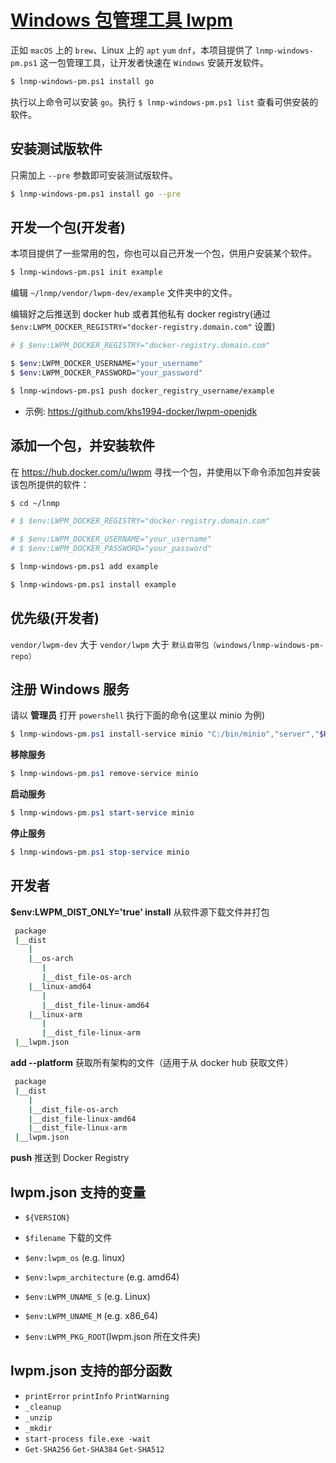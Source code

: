 # [Windows 包管理工具 lwpm](https://github.com/khs1994-docker?utf8=✓&q=lwpm&type=&language=)

正如 `macOS` 上的 `brew`、Linux 上的 `apt` `yum` `dnf`，本项目提供了 `lnmp-windows-pm.ps1` 这一包管理工具，让开发者快速在 `Windows` 安装开发软件。

```bash
$ lnmp-windows-pm.ps1 install go
```

执行以上命令可以安装 `go`。执行 `$ lnmp-windows-pm.ps1 list` 查看可供安装的软件。

## 安装测试版软件

只需加上 `--pre` 参数即可安装测试版软件。

```bash
$ lnmp-windows-pm.ps1 install go --pre
```

## 开发一个包(开发者)

本项目提供了一些常用的包，你也可以自己开发一个包，供用户安装某个软件。

```bash
$ lnmp-windows-pm.ps1 init example
```

编辑 `~/lnmp/vendor/lwpm-dev/example` 文件夹中的文件。

编辑好之后推送到 docker hub 或者其他私有 docker registry(通过 `$env:LWPM_DOCKER_REGISTRY="docker-registry.domain.com"` 设置)

```bash
# $ $env:LWPM_DOCKER_REGISTRY="docker-registry.domain.com"

$ $env:LWPM_DOCKER_USERNAME="your_username"
$ $env:LWPM_DOCKER_PASSWORD="your_password"

$ lnmp-windows-pm.ps1 push docker_registry_username/example
```

* 示例: https://github.com/khs1994-docker/lwpm-openjdk

## 添加一个包，并安装软件

在 https://hub.docker.com/u/lwpm 寻找一个包，并使用以下命令添加包并安装该包所提供的软件：

```bash
$ cd ~/lnmp

# $ $env:LWPM_DOCKER_REGISTRY="docker-registry.domain.com"

# $ $env:LWPM_DOCKER_USERNAME="your_username"
# $ $env:LWPM_DOCKER_PASSWORD="your_password"

$ lnmp-windows-pm.ps1 add example

$ lnmp-windows-pm.ps1 install example
```

## 优先级(开发者)

`vendor/lwpm-dev` 大于 `vendor/lwpm` 大于 `默认自带包（windows/lnmp-windows-pm-repo）`

## 注册 Windows 服务

请以 **管理员** 打开 `powershell` 执行下面的命令(这里以 minio 为例)

```powershell
$ lnmp-windows-pm.ps1 install-service minio "C:/bin/minio","server","$HOME/minio" C:/logs/minio.log
```

**移除服务**

```powershell
$ lnmp-windows-pm.ps1 remove-service minio
```

**启动服务**

```powershell
$ lnmp-windows-pm.ps1 start-service minio
```

**停止服务**

```powershell
$ lnmp-windows-pm.ps1 stop-service minio
```

## 开发者

**$env:LWPM_DIST_ONLY='true' install** 从软件源下载文件并打包

```bash
 package
 |__dist
    |
    |__os-arch
       |
       |__dist_file-os-arch
    |__linux-amd64
       |
       |__dist_file-linux-amd64
    |__linux-arm
       |
       |__dist_file-linux-arm
 |__lwpm.json
```

**add --platform** 获取所有架构的文件（适用于从 docker hub 获取文件）

```bash
 package
 |__dist
    |
    |__dist_file-os-arch
    |__dist_file-linux-amd64
    |__dist_file-linux-arm
 |__lwpm.json
```

**push** 推送到 Docker Registry

## lwpm.json 支持的变量

* `${VERSION}`

* `$filename` 下载的文件

* `$env:lwpm_os` (e.g. linux)
* `$env:lwpm_architecture` (e.g. amd64)

* `$env:LWPM_UNAME_S` (e.g. Linux)
* `$env:LWPM_UNAME_M` (e.g. x86_64)

* `$env:LWPM_PKG_ROOT`(lwpm.json 所在文件夹)

## lwpm.json 支持的部分函数

* `printError` `printInfo` `PrintWarning`
* `_cleanup`
* `_unzip`
* `_mkdir`
* `start-process file.exe -wait`
* `Get-SHA256` `Get-SHA384` `Get-SHA512`
